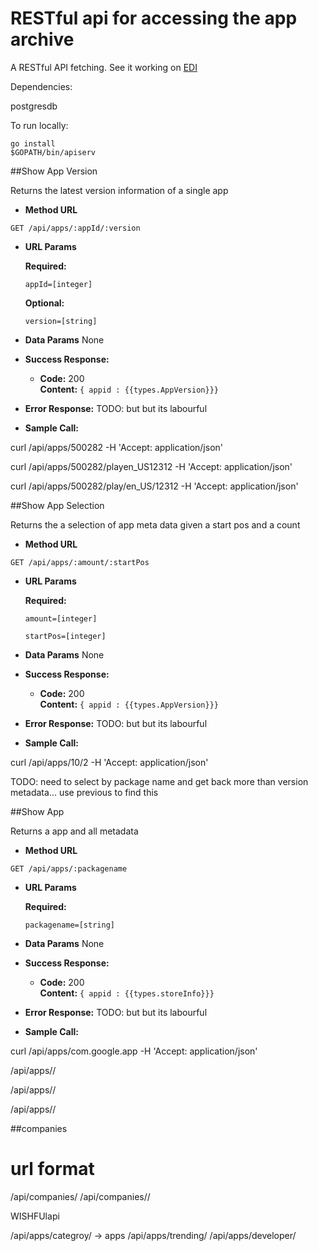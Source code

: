 # RESTful api for accessing the app archive

A RESTful API fetching. See it working on [EDI](https://edi.sociam.org)

Dependencies:

postgresdb

To run locally:

```
go install 
$GOPATH/bin/apiserv

```


##Show App Version

Returns the latest version information of a single app

* **Method URL**

```http
GET /api/apps/:appId/:version
```  
*  **URL Params**

   **Required:**
 
   `appId=[integer]`

    **Optional:**
 
   `version=[string]`

* **Data Params**
  None

* **Success Response:**
  * **Code:** 200 <br />
    **Content:** `{ appid : {{types.AppVersion}}}`
 
* **Error Response:**
  TODO: but but its labourful

* **Sample Call:**

curl /api/apps/500282 -H 'Accept: application/json'

curl /api/apps/500282/playen_US12312 -H 'Accept: application/json'

curl /api/apps/500282/play/en_US/12312 -H 'Accept: application/json'


##Show App Selection

Returns the a selection of app meta data given a start pos and a count

* **Method URL**

```http
GET /api/apps/:amount/:startPos
```  
*  **URL Params**

   **Required:**
 
   `amount=[integer]`

   `startPos=[integer]`

* **Data Params**
  None

* **Success Response:**
  * **Code:** 200 <br />
    **Content:** `{ appid : {{types.AppVersion}}}`
 
* **Error Response:**
  TODO: but but its labourful

* **Sample Call:**

curl /api/apps/10/2 -H 'Accept: application/json'




TODO: need to select by package name and get back more than version metadata...
use previous to find this


##Show App 

Returns a app and all metadata

* **Method URL**

```http
GET /api/apps/:packagename
```  
*  **URL Params**

   **Required:**
 
   `packagename=[string]`

* **Data Params**
  None

* **Success Response:**
  * **Code:** 200 <br />
    **Content:** `{ appid : {{types.storeInfo}}}`
 
* **Error Response:**
  TODO: but but its labourful

* **Sample Call:**

curl /api/apps/com.google.app -H 'Accept: application/json'








/api/apps/<appid>/<version>


 /api/apps/<appid>/<version string>

/api/apps/<amount>/<startPos>

##companies

# url format
/api/companies/<companyId>
/api/companies/<amount>/<startPos>

WISHFUlapi 

/api/apps/categroy/ -> apps
/api/apps/trending/
/api/apps/developer/


